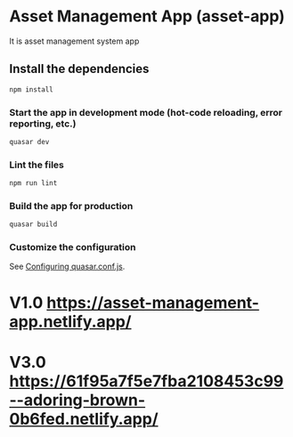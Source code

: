 # Asset Management App (asset-app)

It is asset management system app

## Install the dependencies
```bash
npm install
```

### Start the app in development mode (hot-code reloading, error reporting, etc.)
```bash
quasar dev
```

### Lint the files
```bash
npm run lint
```

### Build the app for production
```bash
quasar build
```

### Customize the configuration
See [Configuring quasar.conf.js](https://quasar.dev/quasar-cli/quasar-conf-js).

# V1.0 https://asset-management-app.netlify.app/

# V3.0 https://61f95a7f5e7fba2108453c99--adoring-brown-0b6fed.netlify.app/

